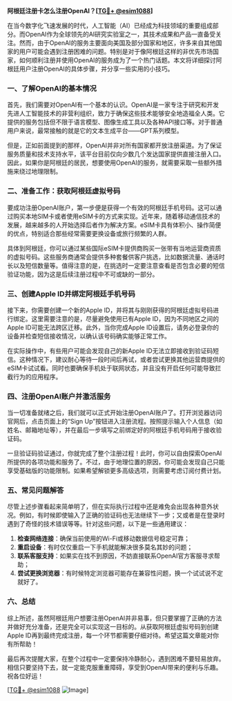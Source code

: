 **阿根廷注册卡怎么注册OpenAI？[[TG💪+ @esim1088](https://t.me/s/esim1088)]**

在当今数字化飞速发展的时代，人工智能（AI）已经成为科技领域的重要组成部分。而OpenAI作为全球领先的AI研究实验室之一，其技术成果和产品一直备受关注。然而，由于OpenAI的服务主要面向美国及部分国家和地区，许多来自其他国家的用户可能会遇到注册困难的问题。特别是对于像阿根廷这样的非优先市场国家，如何顺利注册并使用OpenAI的服务成为了一个热门话题。本文将详细探讨阿根廷用户注册OpenAI的具体步骤，并分享一些实用的小技巧。

### 一、了解OpenAI的基本情况

首先，我们需要对OpenAI有一个基本的认识。OpenAI是一家专注于研究和开发先进人工智能技术的非营利组织，致力于确保这些技术能够安全地造福全人类。它提供的服务包括但不限于语言模型、图像生成工具以及各种API接口等。对于普通用户来说，最常接触的就是它的文本生成平台——GPT系列模型。

但是，正如前面提到的那样，OpenAI并非对所有国家都开放注册渠道。为了保证服务质量和技术支持水平，该平台目前仅向少数几个发达国家提供直接注册入口。因此，如果你是阿根廷的居民，想要使用OpenAI的服务，就需要采取一些额外措施来绕过地理限制。

### 二、准备工作：获取阿根廷虚拟号码

要成功注册OpenAI账户，第一步便是获得一个有效的阿根廷手机号码。这可以通过购买本地SIM卡或者使用eSIM卡的方式来实现。近年来，随着移动通信技术的发展，越来越多的人开始选择后者作为解决方案。eSIM卡具有体积小、操作简便的优点，特别适合那些经常需要更换设备或旅行频繁的人群。

具体到阿根廷，你可以通过某些国际eSIM卡提供商购买一张带有当地运营商资质的虚拟号码。这些服务商通常会提供多种套餐供客户挑选，比如数据流量、通话时长以及短信数量等。值得注意的是，在挑选时一定要注意查看是否包含必要的短信验证功能，因为这是后续注册过程中不可或缺的一部分。

### 三、创建Apple ID并绑定阿根廷手机号码

接下来，你需要创建一个新的Apple ID，并将其与刚刚获得的阿根廷虚拟号码进行绑定。这里需要注意的是，尽量避免使用已有Apple ID，因为不同地区之间的Apple ID可能无法跨区迁移。此外，当你完成Apple ID设置后，请务必登录你的设备并检查短信接收情况，以确认该号码确实能够正常工作。

在实际操作中，有些用户可能会发现自己的新Apple ID无法立即接收到验证码短信。这种情况下，建议耐心等待一段时间后再试，或者尝试更换其他运营商提供的eSIM卡试试看。同时也要确保手机处于联网状态，并且没有开启任何可能导致拦截行为的应用程序。

### 四、注册OpenAI账户并激活服务

当一切准备就绪之后，我们就可以正式开始注册OpenAI账户了。打开浏览器访问官网后，点击页面上的“Sign Up”按钮进入注册流程。按照提示输入个人信息（如姓名、邮箱地址等），并在最后一步填写之前绑定好的阿根廷手机号码用于接收验证码。

一旦验证码验证通过，你就完成了整个注册过程！此时，你可以自由探索OpenAI所提供的各项功能和服务了。不过，由于地理位置的原因，你可能会发现自己只能享受基础版的功能限制。如果希望解锁更多高级选项，则需要考虑订阅付费计划。

### 五、常见问题解答

尽管上述步骤看起来简单明了，但在实际执行过程中还是难免会出现各种意外状况。例如，有时候即使输入了正确的验证码也无法继续下一步；又或者是在登录时遇到了奇怪的技术错误等等。针对这些问题，以下是一些通用建议：

1. **检查网络连接**：确保当前使用的Wi-Fi或移动数据信号稳定可靠；
2. **重启设备**：有时仅仅重启一下手机就能解决很多莫名其妙的问题；
3. **联系客服支持**：如果实在找不到原因，不妨直接联系OpenAI官方客服寻求帮助；
4. **尝试更换浏览器**：有时候特定浏览器可能存在兼容性问题，换一个试试说不定就好了。

### 六、总结

综上所述，虽然阿根廷用户想要注册OpenAI并非易事，但只要掌握了正确的方法并做好充分准备，还是完全可以实现这一目标的。从获取阿根廷虚拟号码到创建Apple ID再到最终完成注册，每一个环节都需要仔细对待。希望这篇文章能对你有所帮助！

最后再次提醒大家，在整个过程中一定要保持冷静耐心，遇到困难不要轻易放弃。相信只要坚持下去，就一定能克服重重障碍，享受到OpenAI带来的便利与乐趣。祝各位好运！

[[TG💪+ @esim1088](https://t.me/s/esim1088) ![Image](https://i.postimg.cc/4NQfJmqS/Snipaste-2025-05-13-00-14-12.png)]